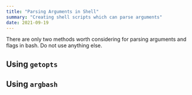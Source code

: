 ```yaml
---
title: "Parsing Arguments in Shell"
summary: "Creating shell scripts which can parse arguments"
date: 2021-09-19
---
```


There are only two methods worth considering for parsing arguments and flags in bash. Do not use
anything else.

## Using `getopts`

## Using `argbash`
